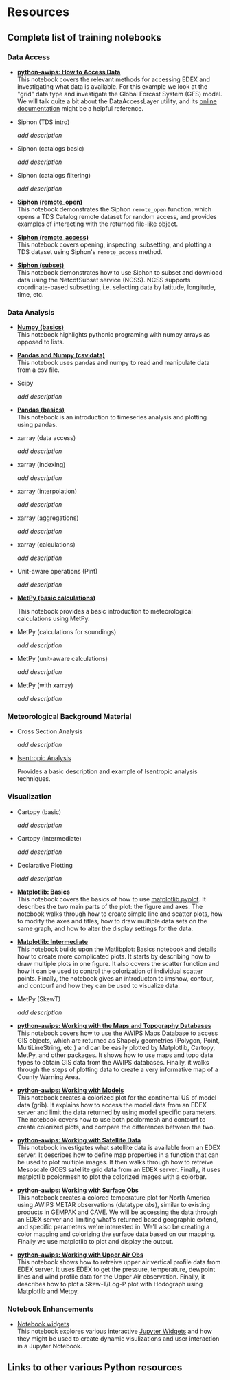 Resources
=========
<!--

When adding your link to a bullet, make sure to use the following format:

* [**title**](https://nbviewer.jupyter.org/github/Unidata/pyaos-ams-2021/blob/master/notebooks/<rest-of-path>.html)<space><space>
  Add description here

Note the two empty spaces after the closing parenthesis (i.e. <space><space>).
This is critical, as lines that end with two empty space characters will be rendered as a <br> html element.
The end result is a tighter vertical spacing between the opening line of the bullet point (the link) and the notebook description.

-->
## Complete list of training notebooks

### Data Access

* [**python-awips: How to Access Data**](https://nbviewer.jupyter.org/github/Unidata/pyaos-ams-2021/blob/master/notebooks/dataAccess/python-awips-HowToAccessData.ipynb)  
  This notebook covers the relevant methods for accessing EDEX and investigating what data is available. For this example we look at the "grid" data type and investigate the Global Forcast System (GFS) model. We will talk quite a bit about the DataAccessLayer utility, and its [online documentation](http://unidata.github.io/python-awips/api/DataAccessLayer.html#) might be a helpful reference.

* Siphon (TDS intro)

  _add description_

* Siphon (catalogs basic)

  _add description_

* Siphon (catalogs filtering)

  _add description_

* [**Siphon (remote_open)**](https://nbviewer.jupyter.org/github/Unidata/pyaos-ams-2021/blob/master/notebooks/dataAccess/siphon-RemoteOpen.ipynb)  
  This notebook demonstrates the Siphon `remote_open` function, which opens a TDS Catalog remote dataset for random access, and provides examples of interacting with the returned file-like object.

* [**Siphon (remote_access)**](https://nbviewer.jupyter.org/github/Unidata/pyaos-ams-2021/blob/master/notebooks/dataAccess/siphon-RemoteAccess.ipynb)  
  This notebook covers opening, inspecting, subsetting, and plotting a TDS dataset using Siphon's `remote_access` method.

* [**Siphon (subset)**](https://nbviewer.jupyter.org/github/Unidata/pyaos-ams-2021/blob/master/notebooks/dataAccess/siphon-Subset.ipynb)  
  This notebook demonstrates how to use Siphon to subset and download data using the NetcdfSubset service (NCSS). NCSS supports coordinate-based subsetting, i.e. selecting data by latitude, longitude, time, etc.

### Data Analysis
* [**Numpy (basics)**](https://nbviewer.jupyter.org/github/Unidata/pyaos-ams-2021/blob/master/notebooks/analysis/numpy.ipynb)  
  This notebook highlights pythonic programing with numpy arrays as opposed to lists.

* [**Pandas and Numpy (csv data)**](https://nbviewer.jupyter.org/github/Unidata/pyaos-ams-2021/blob/master/notebooks/dataAccess/numpy.ipynb)  
  This notebook uses pandas and numpy to read and manipulate data from a csv file.

* Scipy

  _add description_

* [**Pandas (basics)**](https://nbviewer.jupyter.org/github/Unidata/pyaos-ams-2021/blob/master/notebooks/analysis/pandas.ipynb)  
  This notebook is an introduction to timeseries analysis and plotting using pandas.

* xarray (data access)

  _add description_

* xarray (indexing)

  _add description_

* xarray (interpolation)

  _add description_

* xarray (aggregations)

  _add description_

* xarray (calculations)

  _add description_

* Unit-aware operations (Pint)

  _add description_

* [**MetPy (basic calculations)**](https://nbviewer.jupyter.org/github/Unidata/pyaos-ams-2021/blob/master/notebooks/analysis/metpy_basics.ipynb)

  This notebook provides a basic introduction to meteorological calculations using MetPy.

* MetPy (calculations for soundings)

  _add description_

* MetPy (unit-aware calculations)

  _add description_

* MetPy (with xarray)

  _add description_

### Meteorological Background Material
* Cross Section Analysis

  _add description_

* [Isentropic Analysis](https://nbviewer.jupyter.org/github/Unidata/pyaos-ams-2021/blob/master/notebooks/visualization/isentropic_introduction.ipynb)

  Provides a basic description and example of Isentropic analysis techniques.

### Visualization
* Cartopy (basic)

  _add description_

* Cartopy (intermediate)

  _add description_

* Declarative Plotting

  _add description_

* [**Matplotlib: Basics**](https://nbviewer.jupyter.org/github/Unidata/pyaos-ams-2021/blob/master/notebooks/visualization/matplotlib-basics.ipynb)  
  This notebook covers the basics of how to use [matplotlib.pyplot](https://matplotlib.org/3.3.3/api/_as_gen/matplotlib.pyplot.html).  It describes the two main parts of the plot: the figure and axes.  The notebook walks through how to create simple line and scatter plots, how to modify the axes and titles, how to draw multiple data sets on the same graph, and how to alter the display settings for the data.

* [**Matplotlib: Intermediate**](https://nbviewer.jupyter.org/github/Unidata/pyaos-ams-2021/blob/master/notebooks/visualization/matplotlib-intermediate.ipynb)  
  This notebook builds upon the Matlibplot: Basics notebook and details how to create more complicated plots.  It starts by describing how to draw multiple plots in one figure.  It also covers the scatter function and how it can be used to control the colorization of individual scatter points.  Finally, the notebook gives an introducton to imshow, contour, and contourf and how they can be used to visualize data.

* MetPy (SkewT)

  _add description_

* [**python-awips: Working with the Maps and Topography Databases**](https://nbviewer.jupyter.org/github/Unidata/pyaos-ams-2021/blob/master/notebooks/visualization/python-awips-WorkingWithMapsTopoDatabases.ipynb)  
  This notebook covers how to use the AWIPS Maps Database to access GIS objects, which are returned as Shapely geometries (Polygon, Point, MultiLineString, etc.) and can be easily plotted by Matplotlib, Cartopy, MetPy, and other packages.  It shows how to use maps and topo data types to obtain GIS data from the AWIPS databases.  Finally, it walks through the steps of plotting data to create a very informative map of a County Warning Area.

* [**python-awips: Working with Models**](https://nbviewer.jupyter.org/github/Unidata/pyaos-ams-2021/blob/master/notebooks/visualization/python-awips-WorkingWithModels.ipynb)  
  This notebook creates a colorized plot for the continental US of model data (grib).  It explains how to access the model data from an EDEX server and limit the data returned by using model specific parameters. The notebook covers how to use both pcolormesh and contourf to create colorized plots, and compare the differences between the two.

* [**python-awips: Working with Satellite Data**](https://nbviewer.jupyter.org/github/Unidata/pyaos-ams-2021/blob/master/notebooks/visualization/python-awips-WorkingWithSatelliteData.ipynb)  
  This notebook investigates what satellite data is available from an EDEX server.  It describes how to define map properties in a function that can be used to plot multiple images.  It then walks through how to retreive Mesoscale GOES satellite grid data from an EDEX server.  Finally, it uses matplotlib pcolormesh to plot the colorized images with a colorbar.

* [**python-awips: Working with Surface Obs**](https://nbviewer.jupyter.org/github/Unidata/pyaos-ams-2021/blob/master/notebooks/visualization/python-awips-WorkingWithSurfaceObs.ipynb)  
  This notebook creates a colored temperature plot for North America using AWIPS METAR observations (datatype *obs*), similar to existing products in GEMPAK and CAVE. We will be accessing the data through an EDEX server and limiting what's returned based geographic extend, and specific parameters we're interested in.  We'll also be creating a color mapping and colorizing the surface data based on our mapping.  Finally we use matplotlib to plot and display the output.

* [**python-awips: Working with Upper Air Obs**](https://nbviewer.jupyter.org/github/Unidata/pyaos-ams-2021/blob/master/notebooks/visualization/python-awips-WorkingWithUpperAirObs.ipynb)  
  This notebook shows how to retreive upper air vertical profile data from EDEX server.  It uses EDEX to get the pressure, temperature, dewpoint lines and wind profile data for the Upper Air observation.  Finally, it describes how to plot a Skew-T/Log-P plot with Hodograph using Matplotlib and Metpy.

### Notebook Enhancements
* [Notebook widgets](https://nbviewer.jupyter.org/github/Unidata/pyaos-ams-2021/blob/master/notebooks/notebook_enhancements/NotebookWidgetsTraining.ipynb)  
  This notebook explores various interactive [Jupyter Widgets](https://ipywidgets.readthedocs.io/en/stable/user_guide.html) and how they might be used to create dynamic visulizations and user interaction in a Jupyter Notebook.

## Links to other various Python resources
